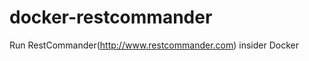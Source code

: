 docker-restcommander
================

Run RestCommander(http://www.restcommander.com) insider Docker
